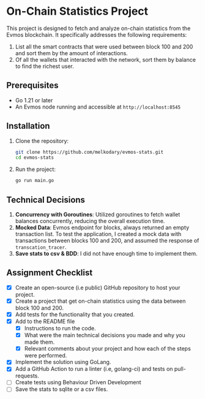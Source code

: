 # On-Chain Statistics Project

This project is designed to fetch and analyze on-chain statistics from the Evmos blockchain. It specifically addresses the following requirements:

1. List all the smart contracts that were used between block 100 and 200 and sort them by the amount of interactions.
2. Of all the wallets that interacted with the network, sort them by balance to find the richest user.

## Prerequisites

- Go 1.21 or later
- An Evmos node running and accessible at `http://localhost:8545`

## Installation

1. Clone the repository:
    ```sh
    git clone https://github.com/melkodary/evmos-stats.git
    cd evmos-stats
    ```

2. Run the project:
    ```sh
    go run main.go
    ```

## Technical Decisions
1. **Concurrency with Goroutines**: Utilized goroutines to fetch wallet balances concurrently, reducing the overall execution time.
2. **Mocked Data**: Evmos endpoint for blocks, always returned an empty transaction list. To test the application, 
I created a mock data with transactions between blocks 100 and 200, and assumed the response of `transcation_tracer`.
3. **Save stats to csv \& BDD**: I did not have enough time to implement them.


## Assignment Checklist

- [x] Create an open-source (i.e public) GitHub repository to host your project.
- [x] Create a project that get on-chain statistics using the data between block 100 and 200.
- [x] Add tests for the functionality that you created.
- [x] Add to the README file
    - [x] Instructions to run the code.
    - [x] What were the main technical decisions you made and why you made them.
    - [x] Relevant comments about your project and how each of the steps were performed.
- [x] Implement the solution using GoLang.
- [x] Add a GitHub Action to run a linter (i.e, golang-ci) and tests on pull-requests.
- [ ] Create tests using Behaviour Driven Development
- [ ] Save the stats to sqlite or a csv files.
